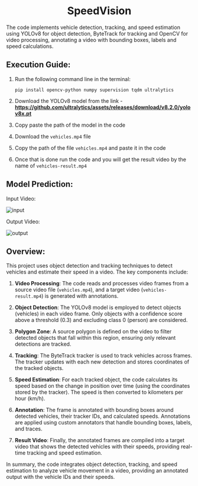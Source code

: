 <h1 align="center">SpeedVision</h1>
The code implements vehicle detection, tracking, and speed estimation using YOLOv8 for object detection, ByteTrack for tracking and OpenCV for video processing, annotating a video with bounding boxes, labels and speed calculations.

## Execution Guide:
1. Run the following command line in the terminal:
   ```
   pip install opencv-python numpy supervision tqdm ultralytics
   ```

2. Download the YOLOv8 model from the link - **https://github.com/ultralytics/assets/releases/download/v8.2.0/yolov8x.pt**

3. Copy paste the path of the model in the code
  
4. Download the `vehicles.mp4` file

5. Copy the path of the file `vehicles.mp4` and paste it in the code

6. Once that is done run the code and you will get the result video by the name of `vehicles-result.mp4`

## Model Prediction:

   Input Video:

   ![input](https://github.com/user-attachments/assets/87f0202f-2582-47ea-a417-f2f4ef56afeb)

   Output Video:

   ![output](https://github.com/user-attachments/assets/ae44c488-8690-442c-92d2-98cbf0461ceb)

## Overview:
This project uses object detection and tracking techniques to detect vehicles and estimate their speed in a video. The key components include:

1. **Video Processing**: The code reads and processes video frames from a source video file (`vehicles.mp4`), and a target video (`vehicles-result.mp4`) is generated with annotations.

2. **Object Detection**: The YOLOv8 model is employed to detect objects (vehicles) in each video frame. Only objects with a confidence score above a threshold (0.3) and excluding class 0 (person) are considered.

3. **Polygon Zone**: A source polygon is defined on the video to filter detected objects that fall within this region, ensuring only relevant detections are tracked.

4. **Tracking**: The ByteTrack tracker is used to track vehicles across frames. The tracker updates with each new detection and stores coordinates of the tracked objects.

5. **Speed Estimation**: For each tracked object, the code calculates its speed based on the change in position over time (using the coordinates stored by the tracker). The speed is then converted to kilometers per hour (km/h).

6. **Annotation**: The frame is annotated with bounding boxes around detected vehicles, their tracker IDs, and calculated speeds. Annotations are applied using custom annotators that handle bounding boxes, labels, and traces.

7. **Result Video**: Finally, the annotated frames are compiled into a target video that shows the detected vehicles with their speeds, providing real-time tracking and speed estimation.

In summary, the code integrates object detection, tracking, and speed estimation to analyze vehicle movement in a video, providing an annotated output with the vehicle IDs and their speeds.
